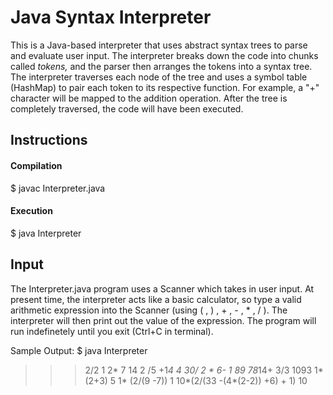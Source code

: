 # Java Syntax Interpreter
This is a Java-based interpreter that uses abstract syntax trees to parse and evaluate user input. The interpreter breaks down the code into chunks called *tokens,* and the parser then arranges the tokens into a syntax tree. The interpreter traverses each node of the tree and uses a symbol table (HashMap) to pair each token to its respective function. For example, a "+" character will be mapped to the addition operation. After the tree is completely traversed, the code will have been executed.

## Instructions
#### Compilation
$ javac Interpreter.java
#### Execution
$ java Interpreter

## Input
The Interpreter.java program uses a Scanner which takes in user input. At present time, the interpreter acts like a basic calculator, so type a valid arithmetic expression into the Scanner (using ( , ) , + , - , * , / ). The interpreter will then print out the value of the expression. The program will run indefinetely until you exit (Ctrl+C in terminal).

Sample Output:
$ java Interpreter
>>> 2/2
1
>>> 2*   7
14
>>> 2  /5 +1*4
4
>>> 30/  2 * 6-  1
89
>>> 78*14+   3/3
1093
>>> 1*(2+3)
5
>>> 1* (2/(9   -7))
1
>>> 10*(2/(33 -(4*(2-2)) +6) + 1)
10